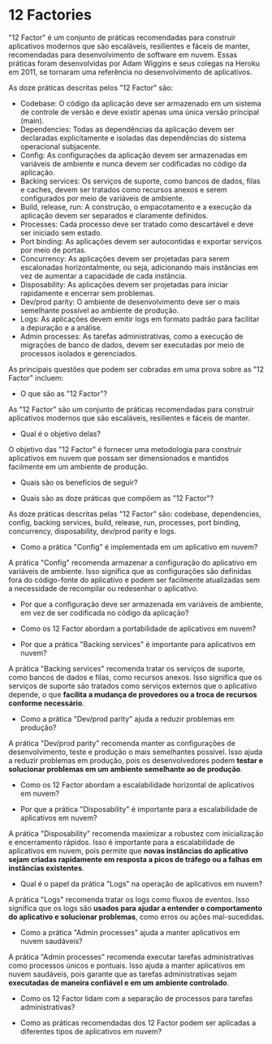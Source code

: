 # 12 Factories

"12 Factor" é um conjunto de práticas recomendadas para construir aplicativos modernos que são escaláveis, resilientes e fáceis de manter, recomendadas para desenvolvimento de software em nuvem. Essas práticas foram desenvolvidas por Adam Wiggins e seus colegas na Heroku em 2011, se tornaram uma referência no desenvolvimento de aplicativos.

As doze práticas descritas pelos "12 Factor" são:

- Codebase: O código da aplicação deve ser armazenado em um sistema de controle de versão e deve existir apenas uma única versão principal (main).
- Dependencies: Todas as dependências da aplicação devem ser declaradas explicitamente e isoladas das dependências do sistema operacional subjacente.
- Config: As configurações da aplicação devem ser armazenadas em variáveis de ambiente e nunca devem ser codificadas no código da aplicação.
- Backing services: Os serviços de suporte, como bancos de dados, filas e caches, devem ser tratados como recursos anexos e serem configurados por meio de variáveis de ambiente.
- Build, release, run: A construção, o empacotamento e a execução da aplicação devem ser separados e claramente definidos.
- Processes: Cada processo deve ser tratado como descartável e deve ser iniciado sem estado.
- Port binding: As aplicações devem ser autocontidas e exportar serviços por meio de portas.
- Concurrency: As aplicações devem ser projetadas para serem escalonadas horizontalmente, ou seja, adicionando mais instâncias em vez de aumentar a capacidade de cada instância.
- Disposability: As aplicações devem ser projetadas para iniciar rapidamente e encerrar sem problemas.
- Dev/prod parity: O ambiente de desenvolvimento deve ser o mais semelhante possível ao ambiente de produção.
- Logs: As aplicações devem emitir logs em formato padrão para facilitar a depuração e a análise.
- Admin processes: As tarefas administrativas, como a execução de migrações de banco de dados, devem ser executadas por meio de processos isolados e gerenciados.

As principais questões que podem ser cobradas em uma prova sobre as "12 Factor" incluem:

- O que são as "12 Factor"?

As "12 Factor" são um conjunto de práticas recomendadas para construir aplicativos modernos que são escaláveis, resilientes e fáceis de manter.

- Qual é o objetivo delas?

O objetivo das "12 Factor" é fornecer uma metodologia para construir aplicativos em nuvem que possam ser dimensionados e mantidos facilmente em um ambiente de produção.

- Quais são os benefícios de seguir?


- Quais são as doze práticas que compõem as "12 Factor"?

As doze práticas descritas pelas "12 Factor" são: codebase, dependencies, config, backing services, build, release, run, processes, port binding, concurrency, disposability, dev/prod parity e logs.

- Como a prática "Config" é implementada em um aplicativo em nuvem?

A prática "Config" recomenda armazenar a configuração do aplicativo em variáveis de ambiente. Isso significa que as configurações são definidas fora do código-fonte do aplicativo e podem ser facilmente atualizadas sem a necessidade de recompilar ou redesenhar o aplicativo.

- Por que a configuração deve ser armazenada em variáveis de ambiente, em vez de ser codificada no código da aplicação?


- Como os 12 Factor abordam a portabilidade de aplicativos em nuvem?


- Por que a prática "Backing services" é importante para aplicativos em nuvem?

A prática "Backing services" recomenda tratar os serviços de suporte, como bancos de dados e filas, como recursos anexos. Isso significa que os serviços de suporte são tratados como serviços externos que o aplicativo depende, o que **facilita a mudança de provedores ou a troca de recursos conforme necessário**.

- Como a prática "Dev/prod parity" ajuda a reduzir problemas em produção?

A prática "Dev/prod parity" recomenda manter as configurações de desenvolvimento, teste e produção o mais semelhantes possível. Isso ajuda a reduzir problemas em produção, pois os desenvolvedores podem **testar e solucionar problemas em um ambiente semelhante ao de produção**.

- Como os 12 Factor abordam a escalabilidade horizontal de aplicativos em nuvem?


- Por que a prática "Disposability" é importante para a escalabilidade de aplicativos em nuvem?

A prática "Disposability" recomenda maximizar a robustez com inicialização e encerramento rápidos. Isso é importante para a escalabilidade de aplicativos em nuvem, pois permite que **novas instâncias do aplicativo sejam criadas rapidamente em resposta a picos de tráfego ou a falhas em instâncias existentes**.

- Qual é o papel da prática "Logs" na operação de aplicativos em nuvem?

A prática "Logs" recomenda tratar os logs como fluxos de eventos. Isso significa que os logs são **usados ​​para ajudar a entender o comportamento do aplicativo e solucionar problemas**, como erros ou ações mal-sucedidas.

- Como a prática "Admin processes" ajuda a manter aplicativos em nuvem saudáveis?

A prática "Admin processes" recomenda executar tarefas administrativas como processos únicos e pontuais. Isso ajuda a manter aplicativos em nuvem saudáveis, pois garante que as tarefas administrativas sejam **executadas de maneira confiável e em um ambiente controlado**.

- Como os 12 Factor lidam com a separação de processos para tarefas administrativas?


- Como as práticas recomendadas dos 12 Factor podem ser aplicadas a diferentes tipos de aplicativos em nuvem?


